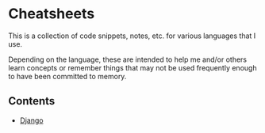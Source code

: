 # Cheatsheets

This is a collection of code snippets, notes, etc. for various languages that I use.

Depending on the language, these are intended to help me and/or others learn concepts or remember things that may not be used frequently enough to have been committed to memory.

## Contents

- [Django](django/README.md)
